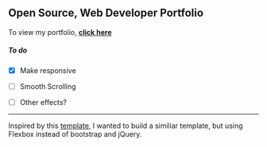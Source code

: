 ## Open Source, Web Developer Portfolio

To view my portfolio, **[click here](https://hubberttaye.com)**


##### To do
- [x] Make responsive
- [ ] Smooth Scrolling
- [ ] Other effects?


---

Inspired by this [template](https://github.com/RyanFitzgerald/devportfolio-template), I wanted to build a similiar template, but using Flexbox instead of bootstrap and jQuery.
